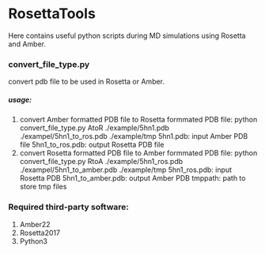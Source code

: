# RosettaTools
Here contains useful python scripts during MD simulations using Rosetta and Amber.
### convert_file_type.py
convert pdb file to be used in Rosetta or Amber.
##### usage:
1. convert Amber formatted PDB file to Rosetta formmated PDB file:
 python convert_file_type.py AtoR ./example/5hn1.pdb ./exampel/5hn1_to_ros.pdb ./example/tmp
 5hn1.pdb: input Amber PDB file
 5hn1_to_ros.pdb: output Rosetta PDB file
2. convert Rosetta formatted PDB file to Amber formmated PDB file:
python convert_file_type.py RtoA ./example/5hn1_ros.pdb ./exampel/5hn1_to_amber.pdb ./example/tmp
5hn1_ros.pdb: input Rosetta PDB
5hn1_to_amber.pdb: output Amber PDB
tmppath: path to store tmp files
### Required third-party software:
1. Amber22
2. Rosetta2017
3. Python3
